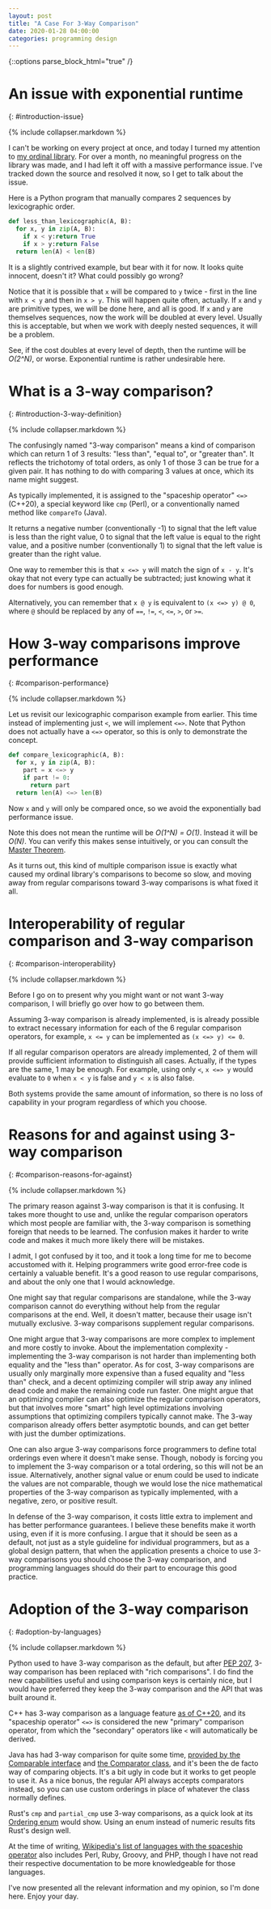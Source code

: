 ```yaml
---
layout: post
title: "A Case For 3-Way Comparison"
date: 2020-01-28 04:00:00
categories: programming design
---
```


{::options parse_block_html="true" /}

# An issue with exponential runtime
{: #introduction-issue}

{% include collapser.markdown %}

<div>

I can't be working on every project at once,
and today I turned my attention to
[my ordinal library](https://github.com/komiamiko/doodads/tree/master/transfinite).
For over a month, no meaningful progress on the library was made,
and I had left it off with a massive performance issue.
I've tracked down the source and resolved it now,
so I get to talk about the issue.

Here is a Python program that manually compares 2 sequences by lexicographic order.

```py
def less_than_lexicographic(A, B):
  for x, y in zip(A, B):
    if x < y:return True
    if x > y:return False
  return len(A) < len(B)
```

It is a slightly contrived example, but bear with it for now.
It looks quite innocent, doesn't it?
What could possibly go wrong?

Notice that it is possible that `x` will be compared to `y` twice - first in the line with `x < y` and then in `x > y`.
This will happen quite often, actually.
If `x` and `y` are primitive types, we will be done here, and all is good.
If `x` and `y` are themselves sequences, now the work will be doubled at every level.
Usually this is acceptable, but when we work with deeply nested sequences, it will be a problem.

See, if the cost doubles at every level of depth,
then the runtime will be *O(2^N)*, or worse.
Exponential runtime is rather undesirable here.

</div>

# What is a 3-way comparison?
{: #introduction-3-way-definition}

{% include collapser.markdown %}

<div>

The confusingly named "3-way comparison" means a kind of comparison
which can return 1 of 3 results: "less than", "equal to", or "greater than".
It reflects the trichotomy of total orders,
as only 1 of those 3 can be true for a given pair.
It has nothing to do with comparing 3 values at once, which its name might suggest.

As typically implemented, it is assigned to
the "spaceship operator" `<=>` (C++20),
a special keyword like `cmp` (Perl),
or a conventionally named method like `compareTo` (Java).

It returns
a negative number (conventionally -1) to signal that the left value is less than the right value,
0 to signal that the left value is equal to the right value,
and a positive number (conventionally 1) to signal that the left value is greater than the right value.

One way to remember this is that `x <=> y` will match the sign of `x - y`.
It's okay that not every type can actually be subtracted;
just knowing what it does for numbers is good enough.

Alternatively, you can remember that `x @ y` is equivalent to `(x <=> y) @ 0`,
where `@` should be replaced by any of `==`, `!=`, `<`, `<=`, `>`, or `>=`.

</div>

# How 3-way comparisons improve performance
{: #comparison-performance}

{% include collapser.markdown %}

<div>

Let us revisit our lexicographic comparison example from earlier.
This time instead of implementing just `<`, we will implement `<=>`.
Note that Python does not actually have a `<=>` operator,
so this is only to demonstrate the concept.

```py
def compare_lexicographic(A, B):
  for x, y in zip(A, B):
    part = x <=> y
    if part != 0:
      return part
  return len(A) <=> len(B)
```

Now `x` and `y` will only be compared once,
so we avoid the exponentially bad performance issue.

Note this does not mean the runtime will be *O(1^N) = O(1)*.
Instead it will be *O(N)*.
You can verify this makes sense intuitively,
or you can consult the [Master Theorem](https://en.wikipedia.org/wiki/Master_theorem_%28analysis_of_algorithms%29).

As it turns out, this kind of multiple comparison issue is exactly
what caused my ordinal library's comparisons to become so slow,
and moving away from regular comparisons toward 3-way comparisons
is what fixed it all.

</div>

# Interoperability of regular comparison and 3-way comparison
{: #comparison-interoperability}

{% include collapser.markdown %}

<div>

Before I go on to present why you might want or not want 3-way comparison,
I will briefly go over how to go between them.

Assuming 3-way comparison is already implemented,
is is already possible to extract necessary information for each of the 6 regular comparison operators,
for example, `x <= y` can be implemented as `(x <=> y) <= 0`.

If all regular comparison operators are already implemented, 2 of them will provide sufficient information to distinguish all cases.
Actually, if the types are the same, 1 may be enough.
For example, using only `<`, `x <=> y` would evaluate to `0` when `x < y` is false and `y < x` is also false.

Both systems provide the same amount of information,
so there is no loss of capability in your program regardless of which you choose.

</div>

# Reasons for and against using 3-way comparison
{: #comparison-reasons-for-against}

{% include collapser.markdown %}

<div>

The primary reason against 3-way comparison is that it is confusing.
It takes more thought to use and, unlike the regular comparison operators
which most people are familiar with, the 3-way comparison is something foreign that needs to be learned.
The confusion makes it harder to write code and makes it much more likely there will be mistakes.

I admit, I got confused by it too, and it took a long time for me to become accustomed with it.
Helping programmers write good error-free code is certainly a valuable benefit.
It's a good reason to use regular comparisons, and about the only one that I would acknowledge.

One might say that regular comparisons are standalone,
while the 3-way comparison cannot do everything without help from the regular comparisons at the end.
Well, it doesn't matter, because their usage isn't mutually exclusive.
3-way comparisons supplement regular comparisons.

One might argue that 3-way comparisons are more complex to implement and more costly to invoke.
About the implementation complexity - implementing the 3-way comparison is not harder than implementing both equality and the "less than" operator.
As for cost, 3-way comparisons are usually only marginally more expensive than a fused equality and "less than" check,
and a decent optimizing compiler will strip away any inlined dead code and make the remaining code run faster.
One might argue that an optimizing compiler can also optimize the regular comparison operators,
but that involves more "smart" high level optimizations involving assumptions that optimizing compilers typically cannot make.
The 3-way comparison already offers better asymptotic bounds,
and can get better with just the dumber optimizations.

One can also argue 3-way comparisons force programmers to define total orderings even where it doesn't make sense.
Though, nobody is forcing you to implement the 3-way comparison or a total ordering, so this will not be an issue.
Alternatively, another signal value or enum could be used to indicate the values are not comparable,
though we would lose the nice mathematical properties of the 3-way comparison as typically implemented,
with a negative, zero, or positive result.

In defense of the 3-way comparison, it costs little extra to implement and has better performance guarantees.
I believe these benefits make it worth using, even if it is more confusing.
I argue that it should be seen as a default,
not just as a style guideline for individual programmers,
but as a global design pattern,
that when the application presents a choice to use 3-way comparisons you should choose the 3-way comparison,
and programming languages should do their part to encourage this good practice.

</div>

# Adoption of the 3-way comparison
{: #adoption-by-languages}

{% include collapser.markdown %}

<div>

Python used to have 3-way comparison as the default, but after
[PEP 207](https://www.python.org/dev/peps/pep-0207/),
3-way comparison has been replaced with "rich comparisons".
I do find the new capabilities useful and using comparison keys is certainly nice,
but I would have preferred they keep the 3-way comparison and the API that was built around it.

C++ has 3-way comparison as a language feature
[as of C++20](https://en.cppreference.com/w/cpp/language/operator_comparison),
and its "spaceship operator" `<=>` is considered the new "primary" comparison operator,
from which the "secondary" operators like `<` will automatically be derived.

Java has had 3-way comparison for quite some time,
[provided by the Comparable interface](https://docs.oracle.com/javase/10/docs/api/java/lang/Comparable.html)
and [the Comparator class](https://docs.oracle.com/javase/10/docs/api/java/util/Comparator.html),
and it's been the de facto way of comparing objects.
It's a bit ugly in code but it works to get people to use it.
As a nice bonus, the regular API always accepts comparators instead, so you can use custom orderings in place of whatever the class normally defines.

Rust's `cmp` and `partial_cmp` use 3-way comparisons,
as a quick look at its
[Ordering enum](https://doc.rust-lang.org/std/cmp/enum.Ordering.html)
would show.
Using an enum instead of numeric results fits Rust's design well.

At the time of writing,
[Wikipedia's list of languages with the spaceship operator](https://en.wikipedia.org/wiki/Three-way_comparison#"Spaceship_operator")
also includes Perl, Ruby, Groovy, and PHP,
though I have not read their respective documentation to be more knowledgeable for those languages.

I've now presented all the relevant information and my opinion, so I'm done here.
Enjoy your day.

</div>
